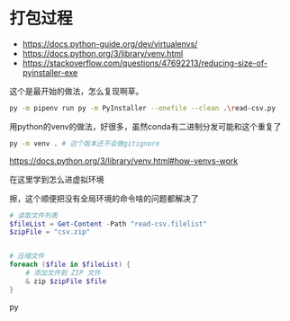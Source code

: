 # 打包过程

- https://docs.python-guide.org/dev/virtualenvs/
- https://docs.python.org/3/library/venv.html
- https://stackoverflow.com/questions/47692213/reducing-size-of-pyinstaller-exe

这个是最开始的做法，怎么复现啊草。

```sh
py -m pipenv run py -m PyInstaller --onefile --clean .\read-csv.py
```

用python的venv的做法，好很多，虽然conda有二进制分发可能和这个重复了

```sh
py -m venv . # 这个版本还不会做gitignore
```

https://docs.python.org/3/library/venv.html#how-venvs-work

在这里学到怎么进虚拟环境

擦，这个顺便把没有全局环境的命令啥的问题都解决了

```ps1
# 读取文件列表
$fileList = Get-Content -Path "read-csv.filelist"
$zipFile = "csv.zip"


# 压缩文件
foreach ($file in $fileList) {
    # 添加文件到 ZIP 文件
    & zip $zipFile $file
}
``` 


py 